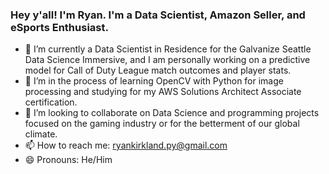 ### Hey y'all! I'm Ryan. I'm a Data Scientist, Amazon Seller, and eSports Enthusiast.

<!--
**ryankirkland/ryankirkland** is a ✨ _special_ ✨ repository because its `README.md` (this file) appears on your GitHub profile. -->

- 🔭 I’m currently a Data Scientist in Residence for the Galvanize Seattle Data Science Immersive, and I am personally working on a predictive model for Call of Duty League match outcomes and player stats.
- 🌱 I’m in the process of learning OpenCV with Python for image processing and studying for my AWS Solutions Architect Associate certification.
- 👯 I’m looking to collaborate on Data Science and programming projects focused on the gaming industry or for the betterment of our global climate.
- 📫 How to reach me: ryankirkland.py@gmail.com
- 😄 Pronouns: He/Him
